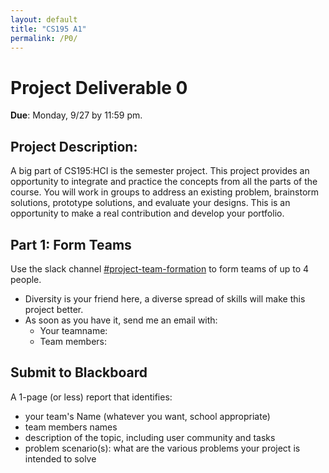 ```yaml
---
layout: default
title: "CS195 A1"
permalink: /P0/
---
```


# Project Deliverable 0

**Due**: Monday, 9/27 by 11:59 pm.

## Project Description:
A big part of CS195:HCI is the semester project. This project provides an opportunity to integrate and practice the concepts from all the parts of the course.
You will work in groups to address an existing problem, brainstorm solutions, prototype solutions, and evaluate your designs. 
This is an opportunity to make a real contribution and develop your portfolio.

## Part 1: Form Teams
Use the slack channel [#project-team-formation](https://hci-f21.slack.com/archives/C02ETFL8M3Q) to form teams of up to 4 people. 
- Diversity is your friend here, a diverse spread of skills will make this project better.
- As soon as you have it, send me an email with:
  - Your teamname:
  - Team members: 

## Submit to Blackboard
A 1-page (or less) report that identifies:

- your team's Name (whatever you want, school appropriate)
- team members names
- description of the topic, including user community and tasks
- problem scenario(s): what are the various problems your project is intended to solve
